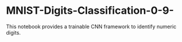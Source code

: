 # MNIST-Digits-Classification-0-9-
This notebook provides a trainable CNN framework to identify numeric digits.
